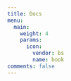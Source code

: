 ```yaml
---
title: Docs
menu:
  main:
    weight: 4
    params:
      icon:
        vendor: bs
        name: book
comments: false
---
```



